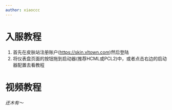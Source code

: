 ```yaml
---
author: xiaoccc
---
```

# 入服教程

1. 首先在皮肤站注册账户(https://skin.vltown.com)然后登陆
2. 将仪表盘页面的按钮拖到启动器(推荐HCML或PCL2)中，或者点击右边的启动器配置去看教程

# 视频教程

###### 还木有～


